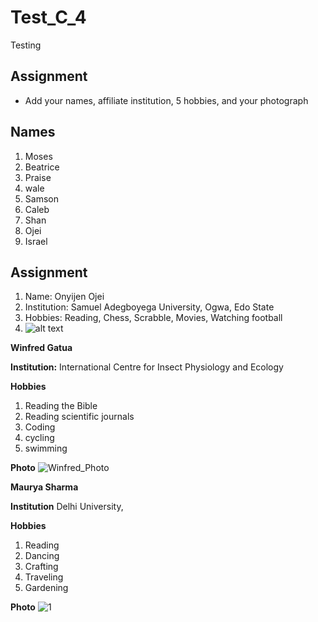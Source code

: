 # Test_C_4
Testing

## Assignment

*  Add your names, affiliate institution, 5  hobbies, and your photograph

## Names

1. Moses
2. Beatrice
3. Praise
4. wale
5. Samson
7. Caleb
8. Shan
9. Ojei
10. Israel

## Assignment 
1. Name: Onyijen Ojei
2. Institution: Samuel Adegboyega University, Ogwa, Edo State 
3. Hobbies: Reading, Chess, Scrabble, Movies, Watching football
4. ![alt text](http://url/to/images/IMG-20210505-WA0002.jpg)


**Winfred Gatua**

**Institution:** International Centre for Insect Physiology and Ecology

**Hobbies**
1. Reading the Bible
2. Reading scientific journals
3. Coding
4. cycling
5. swimming

**Photo**
![Winfred_Photo](https://pbs.twimg.com/media/EvdtF5ZWQAIHwJI.jpg)

**Maurya Sharma**

**Institution** Delhi University,

**Hobbies**
1. Reading
2. Dancing
3. Crafting
4. Traveling
5. Gardening

**Photo**
![1](https://user-images.githubusercontent.com/85487409/122531304-ff040200-d03c-11eb-98f9-4b6c30d72576.jpg)


